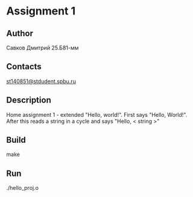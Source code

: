 # Assignment 1
## Author
Савков Дмитрий 25.Б81-мм
## Contacts
st140851@stdudent.spbu.ru
## Description
Home assignment 1 - extended "Hello, world!". First says "Hello, World!". After this reads a string in a cycle and says "Hello, < string >"
## Build
make
## Run
./hello_proj.o